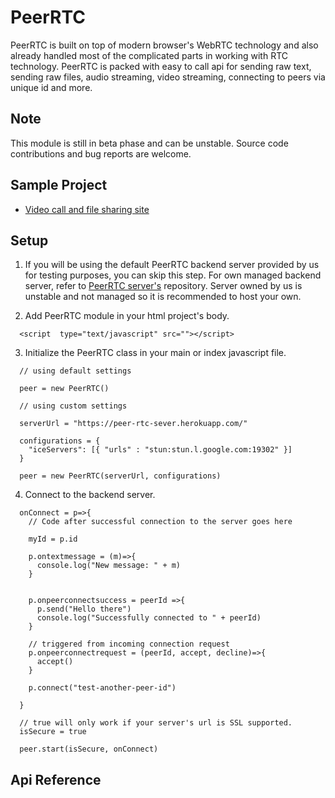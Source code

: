 # PeerRTC
PeerRTC is built on top of modern browser's WebRTC technology and also already handled most of the complicated parts in working with RTC technology. 
PeerRTC is packed with easy to call api for sending raw text, sending raw files, audio streaming, video streaming, connecting to peers via unique id and more.

## Note
This module is still in beta phase and can be unstable. Source code contributions and bug reports are welcome.

## Sample Project
* [Video call and file sharing site](https://github.com/ShimShim27/PeerRTC)

## Setup

1. If you will be using the default PeerRTC backend server provided by us for testing purposes, you can skip this step. For own
managed backend server, refer to [PeerRTC server's](https://github.com/ShimShim27) repository. Server owned by us is unstable and not managed so it is
recommended to host your own.<br/>

2. Add PeerRTC module in your html project's body.
```
  <script  type="text/javascript" src=""></script>
```


3. Initialize the PeerRTC class in your main or index javascript file. <br/>
 
  ```
    // using default settings
    
    peer = new PeerRTC()
  ```
    
  ```
    // using custom settings
    
    serverUrl = "https://peer-rtc-sever.herokuapp.com/"

    configurations = {
      "iceServers": [{ "urls" : "stun:stun.l.google.com:19302" }]
    }

    peer = new PeerRTC(serverUrl, configurations)
  ``` 
 
  
4. Connect to the backend server. <br/>
```
  onConnect = p=>{
    // Code after successful connection to the server goes here
    
    myId = p.id 
    
    p.ontextmessage = (m)=>{
      console.log("New message: " + m)
    }

    
    p.onpeerconnectsuccess = peerId =>{
      p.send("Hello there")
      console.log("Successfully connected to " + peerId)
    }
    
    // triggered from incoming connection request
    p.onpeerconnectrequest = (peerId, accept, decline)=>{
      accept()
    }
    
    p.connect("test-another-peer-id")
    
  }

  // true will only work if your server's url is SSL supported.
  isSecure = true

  peer.start(isSecure, onConnect)
```
## Api Reference


